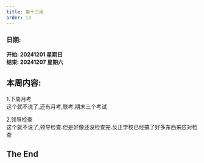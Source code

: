 ```yaml
---
title: 第十三周
order: 13
---
```


### 日期:  
**开始: 20241201 星期日**  
**结束: 20241207 星期六**  

## 本周内容:  

1.下周月考  
这个就不说了,还有月考,联考,期末三个考试  

2.领导检查  
这个就不说了,领导检查.但是好像还没检查完.反正学校已经搞了好多东西来应对检查  

## The End